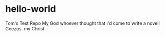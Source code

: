 # hello-world
Tom's Test Repo
My God whoever thought that i'd come to write a novel!  Geezus.  my Christ.
